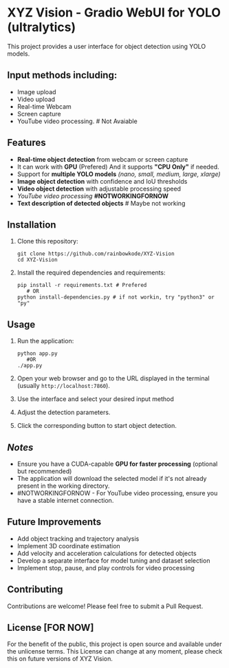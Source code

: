 # XYZ Vision - Gradio WebUI for YOLO (ultralytics)

   This project provides a user interface for object detection using YOLO models. 

## Input methods including:
   
   - Image upload
   - Video upload
   - Real-time Webcam
   - Screen capture
   - YouTube video processing. # Not Avaiable

## Features

   - **Real-time object detection** from webcam or screen capture
   - It can work with **GPU** (Prefered) And it supports **"CPU Only"** if needed.
   - Support for **multiple YOLO models** *(nano, small, medium, large, xlarge)*
   - **Image object detection** with confidence and IoU thresholds
   - **Video object detection** with adjustable processing speed
   - *YouTube video processing* **#NOTWORKINGFORNOW**
   - **Text description of detected objects** # Maybe not working

## **Installation**

1. Clone this repository:
   ```
   git clone https://github.com/rainbowkode/XYZ-Vision
   cd XYZ-Vision
   ```

2. Install the required dependencies and requirements:
   ```
   pip install -r requirements.txt # Prefered
      # OR
   python install-dependencies.py # if not workin, try "python3" or "py"
   ```

## **Usage**

1. Run the application:
   ```
   python app.py
      #OR
   ./app.py
   ```

2. Open your web browser and go to the URL displayed in the terminal (usually `http://localhost:7860`).

3. Use the interface and select your desired input method

4. Adjust the detection parameters.

6. Click the corresponding button to start object detection.

## *Notes*

- Ensure you have a CUDA-capable **GPU for faster processing** (optional but recommended)
- The application will download the selected model if it's not already present in the working directory.
- #NOTWORKINGFORNOW - For YouTube video processing, ensure you have a stable internet connection.

## Future Improvements

- Add object tracking and trajectory analysis
- Implement 3D coordinate estimation
- Add velocity and acceleration calculations for detected objects
- Develop a separate interface for model tuning and dataset selection
- Implement stop, pause, and play controls for video processing

## Contributing

Contributions are welcome! Please feel free to submit a Pull Request.

## License [FOR NOW]

For the benefit of the public, this project is open source and available under the unlicense terms.
This License can change at any moment, please check this on future versions of XYZ Vision.
